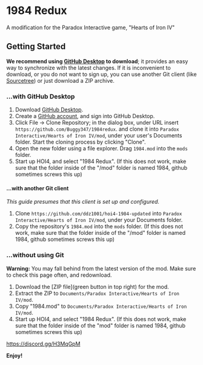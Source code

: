 # 1984 Redux
A modification for the Paradox Interactive game, "Hearts of Iron IV"

## Getting Started
**We recommend using [GitHub Desktop](https://desktop.github.com) to download**;
it provides an easy way to synchronize with the latest changes. If it is
inconvenient to download, or you do not want to sign up, you can use another
Git client (like [Sourcetree](https://www.atlassian.com/software/sourcetree)) or
just download a ZIP archive.

### ...with GitHub Desktop
1. Download [GitHub Desktop](https://desktop.github.com).
2. Create a [GitHub account](https://github.com/join), and sign into GitHub
   Desktop.
3. Click File → Clone Repository; in the dialog box, under URL insert
   `https://github.com/Buggy347/1984redux`. and clone it into
   `Paradox Interactive/Hearts of Iron IV/mod`, under your user's Documents
   folder. Start the cloning process by clicking "Clone".
4. Open the new folder using a file explorer. Drag `1984.mod`
   into the `mods` folder.
5. Start up HOI4, and select "1984 Redux".
(If this does not work, make sure that the folder inside of the "/mod" folder is named 1984, github sometimes screws this up)

#### ...with another Git client
*This guide presumes that this client is set up and configured.*

1. Clone `https://github.com/ddz1001/hoi4-1984-updated` into
   `Paradox Interactive/Hearts of Iron IV/mod`, under your Documents folder.
2. Copy the repository's `1984.mod` into the `mods` folder.
(If this does not work, make sure that the folder inside of the "/mod" folder is named 1984, github sometimes screws this up)

### ...without using Git
**Warning:** You may fall behind from the latest version of the mod. Make sure
to check this page often, and redownload.

1. Download the [ZIP file](green button in top right) for the mod.
2. Extract the ZIP to `Documents/Paradox Interactive/Hearts of Iron IV/mod`.
3. Copy "1984.mod" to `Documents/Paradox Interactive/Hearts of Iron IV/mod`.
4. Start up HOI4, and select "1984 Redux".
(If this does not work, make sure that the folder inside of the "mod" folder is named 1984, github sometimes screws this up)


https://discord.gg/H3MqGpM

**Enjoy!**

